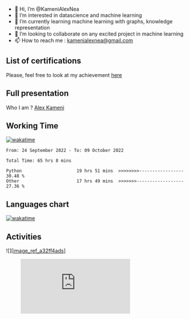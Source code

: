 - 👋 Hi, I’m @KameniAlexNea
- 👀 I’m interested in datascience and machine learning
- 🌱 I’m currently learning machine learning with graphs, knowledge representation
- 💞️ I’m looking to collaborate on any excited project in machine learning
- 📫 How to reach me : kamenialexnea@gmail.com

## List of certifications

Please, feel free to look at my achievement [here](https://github.com/KameniAlexNea/alex-certification)

## Full presentation

Who I am ? [Alex Kameni](https://sites.google.com/view/alex-kameni)


## Working Time

[![wakatime](https://wakatime.com/badge/user/7d933ab2-5e72-4b60-97f8-1f7b2b0ae472.svg)](https://wakatime.com/@7d933ab2-5e72-4b60-97f8-1f7b2b0ae472)

<!--START_SECTION:waka-->

```text
From: 24 September 2022 - To: 09 October 2022

Total Time: 65 hrs 8 mins

Python                     19 hrs 51 mins  >>>>>>>>-----------------   30.48 %
Other                      17 hrs 49 mins  >>>>>>>------------------   27.36 %
```

<!--END_SECTION:waka-->

## Languages chart

[![wakatime](https://wakatime.com/share/@alexneakameni/7ee8eecd-dc7b-4d57-bf5d-6d27acef838e.svg)](https://wakatime.com/@alexneakameni)

## Activities
![][[image_ref_a32ff4ads](https://wakatime.com/share/@alexneakameni/ff09ccc4-3a3d-4b88-b6b8-e67ee21a28c4.svg)]

[image_ref_a32ff4ads]: data:https://wakatime.com/share/@alexneakameni/ff09ccc4-3a3d-4b88-b6b8-e67ee21a28c4.svg;base64,

<figure><embed src="https://wakatime.com/share/@alexneakameni/ff09ccc4-3a3d-4b88-b6b8-e67ee21a28c4.svg"></embed></figure>

<!---
KameniAlexNea/KameniAlexNea is a ✨ special ✨ repository because its `README.md` (this file) appears on your GitHub profile.
You can click the Preview link to take a look at your changes.
--->

